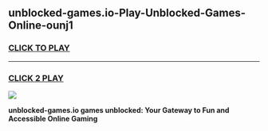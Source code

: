 
## unblocked-games.io-Play-Unblocked-Games-Online-ounj1
<h3>
<a href="https://premium76.site?title=unblocked-games.io&ref=24A">CLICK TO PLAY</a></h3>
<hr>

<h3>
<a href="https://premium76.site?title=unblocked-games.io&ref=24A">CLICK 2 PLAY</a>
  
</h3>

<a href="https://premium76.site?title=unblocked-games.io&ref=24A"><img src="https://clearcache.store/games.png"></a>


**unblocked-games.io games unblocked: Your Gateway to Fun and Accessible Online Gaming**
